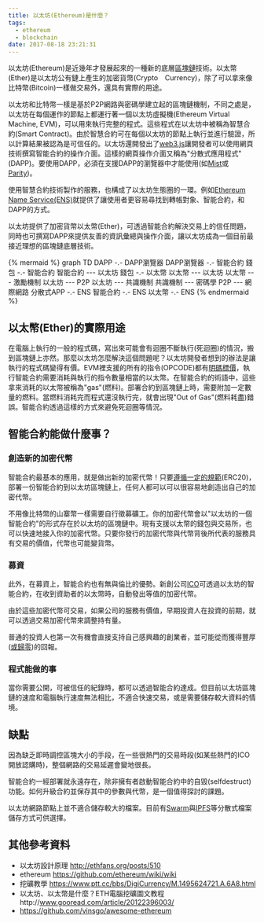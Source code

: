 ```yaml
---
title: 以太坊(Ethereum)是什麼？
tags:
  - ethereum
  - blockchain
date: 2017-08-18 23:21:31
---
```


以太坊(Ethereum)是近幾年才發展起來的一種新的底層[區塊鏈](https://blog.gasolin.idv.tw/2017/08/10/what-is-blockchain/)技術。以太幣(Ether)是以太坊公有鏈上產生的加密貨幣(Crypto　Currency)，除了可以拿來像比特幣(Bitcoin)一樣做交易外，還具有實際的用途。

以太坊和比特幣一樣是基於P2P網路與密碼學建立起的區塊鏈機制，不同之處是，以太坊在每個運作的節點上都運行著一個以太坊虛擬機(Ethereum Virtual Machine, EVM)，可以用來執行完整的程式。這些程式在以太坊中被稱為智慧合約(Smart Contract)。由於智慧合約可在每個以太坊的節點上執行並進行驗證，所以計算結果被認為是可信任的。以太坊還開發出了[web3.js](https://github.com/ethereum/wiki/wiki/JavaScript-API)讓開發者可以使用網頁技術撰寫智能合約的操作介面。這樣的網頁操作介面又稱為"分散式應用程式"(DAPP)。要使用DAPP，必須在支援DAPP的瀏覽器中才能使用(如[Mist](https://github.com/ethereum/mist/releases)或[Parity](https://parity.io/))。

使用智慧合約技術製作的服務，也構成了以太坊生態圈的一環。例如[Ethereum Name Service(ENS)](https://blog.gasolin.idv.tw/2017/08/13/got-my-ens-domain/)就提供了讓使用者更容易尋找到轉帳對象、智能合約，和DAPP的方式。

以太坊提供了加密貨幣以太幣(Ether)，可透過智能合約解決交易上的信任問題，同時也可撰寫DAPP來提供友善的資訊彙總與操作介面，讓以太坊成為一個目前最接近理想的區塊鏈底層技術。

{% mermaid %}
graph TD
DAPP -.- DAPP瀏覽器
DAPP瀏覽器 -.- 智能合約
錢包 -.- 智能合約
智能合約 --- 以太坊
錢包 -.- 以太幣
以太幣 --- 以太坊
以太幣 --- 激勵機制
以太坊 --- P2P
以太坊 --- 共識機制
共識機制 --- 密碼學
P2P --- 網際網路
分散式APP -.- ENS
智能合約 -.- ENS
以太幣 -.- ENS
{% endmermaid %}

## 以太幣(Ether)的實際用途

在電腦上執行的一般的程式碼，寫出來可能會有迴圈不斷執行(死迴圈)的情況，搬到區塊鏈上亦然。那麼以太坊怎麼解決這個問題呢？以太坊開發者想到的辦法是讓執行的程式碼變得有價。EVM裡支援的所有的指令(OPCODE)都有[明碼標價](https://github.com/ethereum/pyethereum/blob/develop/ethereum/opcodes.py)，執行智能合約需要消耗與執行的指令數量相當的以太幣。在智能合約的術語中，這些拿來消耗的以太幣被稱為"gas"(燃料)。部署合約到區塊鏈上時，需要附加一定數量的燃料。當燃料消耗完而程式還沒執行完，就會出現"Out of Gas"(燃料耗盡)錯誤。智能合約透過這樣的方式來避免死迴圈等情況。

## 智能合約能做什麼事？

### 創造新的加密代幣

智能合約最基本的應用，就是做出新的加密代幣！只要[遵循一定的規範](https://theethereum.wiki/w/index.php/ERC20_Token_Standard)(ERC20)，部署一份智能合約到以太坊區塊鏈上，任何人都可以可以很容易地創造出自己的加密代幣。

不用像比特幣的山寨幣一樣需要自行徵募礦工。你的加密代幣會以"以太坊的一個智能合約"的形式存在於以太坊的區塊鏈中。現有支援以太幣的錢包與交易所，也可以快速地接入你的加密代幣。只要你發行的加密代幣與代幣背後所代表的服務具有交易的價值，代幣也可能變貨幣。

### 募資

此外，在募資上，智能合約也有無與倫比的優勢。新創公司[ICO](https://cointelegraph.com/news/the-ico-mania-and-its-consequences-on-ethereum)可透過以太坊的智能合約，在收到資助者的以太幣時，自動發出等值的加密代幣。

由於這些加密代幣可交易，如果公司的服務有價值，早期投資人在投資的前期，就可以透過交易加密代幣來調整持有量。

普通的投資人也第一次有機會直接支持自己感興趣的創業者，並可能從而獲得豐厚([或歸零](https://blog.gasolin.idv.tw/2017/08/12/things-to-know-before-join-ico/))的回報。

### 程式能做的事

當你需要公開，可被信任的紀錄時，都可以透過智能合約達成。但目前以太坊區塊鏈的速度和電腦執行速度無法相比，不適合快速交易，或是需要儲存較大資料的情境。

## 缺點

因為缺乏即時調控區塊大小的手段，在一些很熱門的交易時段(如某些熱門的ICO開放認購時)，整個網路的交易延遲會變地很長。

智能合約一經部署就永遠存在，除非擁有者啟動智能合約中的自毀(selfdestruct)功能。如何升級合約並保存其中的參數與代幣，是一個值得探討的課題。

以太坊網路節點上並不適合儲存較大的檔案。目前有[Swarm](https://github.com/ethersphere/swarm)與[IPFS](https://ipfs.io/)等分散式檔案儲存方式可供選擇。

## 其他參考資料

* 以太坊設計原理 http://ethfans.org/posts/510
* ethereum https://github.com/ethereum/wiki/wiki
* 挖礦教學 https://www.ptt.cc/bbs/DigiCurrency/M.1495624721.A.6A8.html
* 以太坊、以太幣是什麼？ETH電腦挖礦圖文教程http://www.gooread.com/article/20122396003/
* https://github.com/vinsgo/awesome-ethereum
